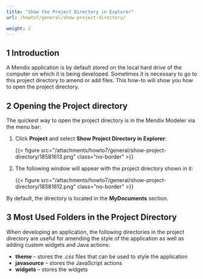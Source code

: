 ```yaml
---
title: "Show the Project Directory in Explorer"
url: /howto7/general/show-project-directory/

weight: 2
---
```


## 1 Introduction

A Mendix application is by default stored on the local hard drive of the computer on which it is being developed. Sometimes it is necessary to go to this project directory to amend or add files. This how-to will show you how to open the project directory.  

## 2 Opening the Project directory

The quickest way to open the project directory is in the Mendix Modeler via the menu bar:

1. Click **Project** and select **Show Project Directory in Explorer**:

    {{< figure src="/attachments/howto7/general/show-project-directory/18581613.png" class="no-border" >}}

2. The following window will appear with the project directory shown in it:

    {{< figure src="/attachments/howto7/general/show-project-directory/18581612.png" class="no-border" >}}

By default, the directory is located in the **MyDocuments** section.

## 3 Most Used Folders in the Project Directory

When developing an application, the following directories in the project directory are useful for amending the style of the application as well as adding custom widgets and Java actions:

* **theme** – stores the *.css* files that can be used to style the application
* **javasource** – stores the JavaScript actions
* **widgets** – stores the widgets
